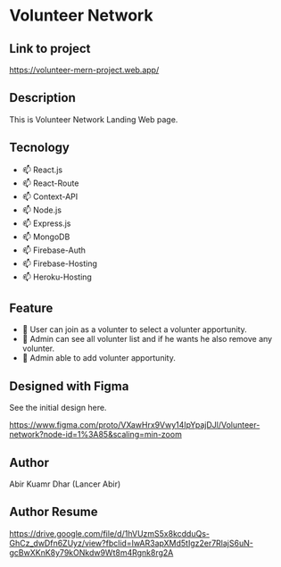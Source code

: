 
# Volunteer Network

## Link to project

<https://volunteer-mern-project.web.app/>

## Description

This is Volunteer Network Landing Web page.

## Tecnology

- 📫  React.js
- 📫  React-Route
- 📫  Context-API
- 📫  Node.js
- 📫  Express.js
- 📫  MongoDB
- 📫  Firebase-Auth
- 📫  Firebase-Hosting
- 📫  Heroku-Hosting


## Feature

 - 🌱 User can join as a volunter to select a volunter apportunity.
 - 🌱 Admin can see all volunter list and if he wants he also remove any volunter.
 - 🌱 Admin able to add volunter apportunity.
 

## Designed with Figma

See the initial design here.

<https://www.figma.com/proto/VXawHrx9Vwy14IpYpajDJl/Volunteer-network?node-id=1%3A85&scaling=min-zoom>


## Author

Abir Kuamr Dhar (Lancer Abir)

## Author Resume

<https://drive.google.com/file/d/1hVUzmS5x8kcdduQs-GhCz_dwDfn6ZUyz/view?fbclid=IwAR3apXMd5tIgz2er7RlajS6uN-gcBwXKnK8y79kONkdw9Wt8m4Rgnk8rg2A>
